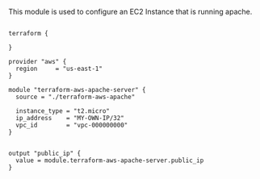 This module is used to configure an EC2 Instance that is running apache.

```hcl

terraform {

}

provider "aws" {
  region     = "us-east-1"
}

module "terraform-aws-apache-server" {
  source = "./terraform-aws-apache"

  instance_type = "t2.micro"
  ip_address    = "MY-OWN-IP/32"
  vpc_id        = "vpc-000000000"
}


output "public_ip" {
  value = module.terraform-aws-apache-server.public_ip
}

```